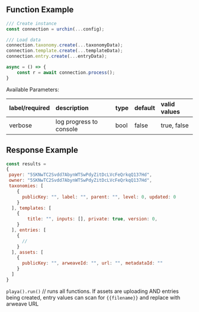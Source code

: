 
## Function Example

```javascript Javascrip
/// Create instance
const connection = urchin(...config); 

/// Load data
connection.taxonomy.create(...taxonomyData);
connection.template.create(...templateData);
connection.entry.create(...entryData);

async = () => {
	const r = await connection.process();
}

```



Available Parameters:

| label/required | description             | type | default | valid values |
| :------------- | :---------------------- | :--- | :------ | :----------- |
| verbose        | log progress to console | bool | false   | true, false  |

## Response Example

```javascript
const results = 
{
 payer: "5SKNwTC2Svdd7AbynWTSwPdyZitDcLVcFeQrkqQ137Hd",
 owner: "5SKNwTC2Svdd7AbynWTSwPdyZitDcLVcFeQrkqQ137Hd",
 taxonomies: [
    {
      publicKey: "", label: "", parent: "", level: 0, updated: 0
    }
  ], templates: [
    {
    	title: "", inputs: [], private: true, version: 0,
    }
  ], entries: [
    {
      //
    }
  ], assets: [
    {
      publicKey: "", arweaveId: "", url: "", metadataId: "" 
    }
  ] 
}
```



`playa().run()` // runs all functions. If assets are uploading AND entries being created, entry values can scan for `{{filename}}` and replace with arweave URL